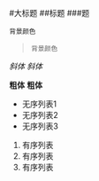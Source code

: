 #大标题
##标题
###题

`背景颜色`
>     背景颜色

*斜体*
_斜体_

**粗体**
__粗体__


+ 无序列表1
+ 无序列表2
+ 无序列表3


1. 有序列表
2. 有序列表
3. 有序列表

[link]: http://www.cnblogs.com/hnrainll/p/3514637.html

[^脚注]: hi

